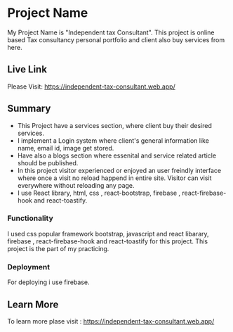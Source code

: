 # Project Name

My Project Name is "Independent tax Consultant".
This project is online based Tax consultancy personal portfolio and client also buy services from here.
## Live Link

Please Visit: https://independent-tax-consultant.web.app/

## Summary

* This Project have a services section, where client buy their desired services.
* I implement a Login system where client's general information like name, email id, image get stored.
* Have also a blogs section where essenital and service related article should be published.
* In this project visitor experienced or enjoyed an user freindly interface where once a visit no reload happend in entire site. Visitor can visit everywhere without reloading any page. 
* I use React library, html, css , react-bootstrap, firebase , react-firebase-hook and react-toastify. 

### Functionality
I used css popular framework bootstrap, javascript and react libarary, firebase , react-firebase-hook and react-toastify for this project. This project is the part of my practicing.

### Deployment

For deploying i use firebase.

## Learn More

To learn more plase visit : https://independent-tax-consultant.web.app/


